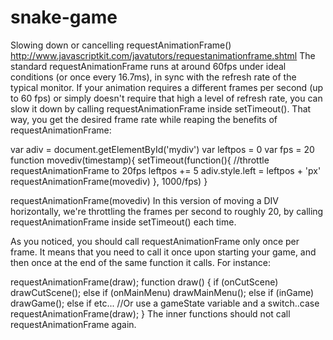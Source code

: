 # snake-game

Slowing down or cancelling requestAnimationFrame()
http://www.javascriptkit.com/javatutors/requestanimationframe.shtml
The standard requestAnimationFrame runs at around 60fps under ideal conditions (or once every 16.7ms), in sync with the refresh rate of the typical monitor. If your animation requires a different frames per second (up to 60 fps) or simply doesn't require that high a level of refresh rate, you can slow it down by calling requestAnimationFrame inside setTimeout(). That way, you get the desired frame rate while reaping the benefits of requestAnimationFrame:

var adiv = document.getElementById('mydiv')
var leftpos = 0
var fps = 20
function movediv(timestamp){
setTimeout(function(){ //throttle requestAnimationFrame to 20fps
leftpos += 5
adiv.style.left = leftpos + 'px'
requestAnimationFrame(movediv)
}, 1000/fps)
}

requestAnimationFrame(movediv)
In this version of moving a DIV horizontally, we're throttling the frames per second to roughly 20, by calling requestAnimationFrame inside setTimeout() each time.

<!-- =======Multiple functions with requestAnimationFrame============== -->

As you noticed, you should call requestAnimationFrame only once per frame. It means that you need to call it once upon starting your game, and then once at the end of the same function it calls. For instance:

requestAnimationFrame(draw);
function draw() {
if (onCutScene) drawCutScene();
else if (onMainMenu) drawMainMenu();
else if (inGame) drawGame();
else if etc... //Or use a gameState variable and a switch..case
requestAnimationFrame(draw);
}
The inner functions should not call requestAnimationFrame again.

<!-- =========We can wrap result of return of function into  array========= -->
